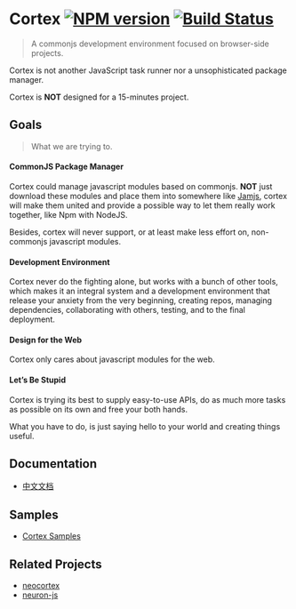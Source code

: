 # Cortex [![NPM version](https://badge.fury.io/js/cortex.png)](http://badge.fury.io/js/cortex) [![Build Status](https://travis-ci.org/kaelzhang/cortex.png?branch=master)](https://travis-ci.org/kaelzhang/cortex)

> A commonjs development environment focused on browser-side projects.

Cortex is not another JavaScript task runner nor a unsophisticated package manager.

Cortex is **NOT** designed for a 15-minutes project.

## Goals

> What we are trying to.

#### CommonJS Package Manager

Cortex could manage javascript modules based on commonjs. **NOT** just download these modules and place them into somewhere like [Jamjs](https://github.com/caolan/jam), cortex will make them united and provide a possible way to let them really work together, like Npm with NodeJS.

Besides, cortex will never support, or at least make less effort on, non-commonjs javascript modules.

#### Development Environment

Cortex never do the fighting alone, but works with a bunch of other tools, which makes it an integral system and a development  environment that release your anxiety from the very beginning, creating repos, managing dependencies, collaborating with others, testing, and to the final deployment.

#### Design for the Web

Cortex only cares about javascript modules for the web.

#### Let’s Be Stupid

Cortex is trying its best to supply easy-to-use APIs, do as much more tasks as possible on its own and free your both hands.

What you have to do, is just saying hello to your world and creating things useful. 

## Documentation

- [中文文档](https://github.com/kaelzhang/cortex/blob/master/doc/zh-CN)

## Samples

- [Cortex Samples](https://github.com/cortexjs/samples)

## Related Projects

- [neocortex](https://github.com/kaelzhang/neocortex)
- [neuron-js](https://github.com/kaelzhang/neuron)